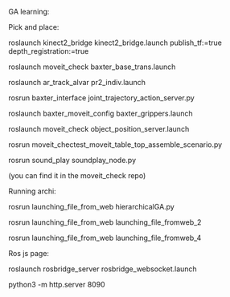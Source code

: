 GA learning:

Pick and place:

roslaunch kinect2_bridge kinect2_bridge.launch publish_tf:=true depth_registration:=true

roslaunch moveit_check baxter_base_trans.launch

roslaunch ar_track_alvar pr2_indiv.launch

rosrun baxter_interface joint_trajectory_action_server.py

roslaunch baxter_moveit_config baxter_grippers.launch

roslaunch moveit_check object_position_server.launch

rosrun moveit_chectest_moveit_table_top_assemble_scenario.py

rosrun sound_play soundplay_node.py


(you can find it in the moveit_check repo)


Running archi:

rosrun launching_file_from_web hierarchicalGA.py

rosrun launching_file_from_web launching_file_fromweb_2

rosrun launching_file_from_web launching_file_fromweb_4

Ros js page:

roslaunch rosbridge_server rosbridge_websocket.launch

python3 -m http.server 8090


